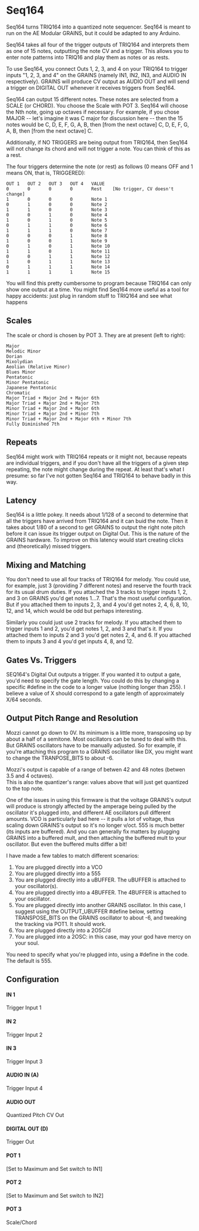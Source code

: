 # Seq164

Seq164 turns TRIQ164 into a quantized note sequencer.  Seq164 is meant to run on the AE Modular GRAINS, 
but it could be adapted to any Arduino.

Seq164 takes all four of the trigger outputs of TRIQ164 and interprets them as one of 15 notes, outputting
the note CV and a trigger.  This allows you to enter note patterns into TRIQ16 and play them as notes or
as rests.

To use Seq164, you connect Outs 1, 2, 3, and 4 on your TRIQ164 to trigger inputs "1, 2, 3, and 4" on the
GRAINS (namely IN1, IN2, IN3, and AUDIO IN respectively).  GRAINS will produce CV output as AUDIO OUT and
will send a trigger on DIGITAL OUT whenever it receives triggers from Seq164.  

Seq164 can output 15 different notes.  These notes are selected from a SCALE (or CHORD).  You choose the 
Scale with POT 3.  Seq164 will choose the Nth note, going up octaves if necessary.  For example, if you
chose MAJOR -- let's imagine it was C major for discussion here -- then the 15 notes would be
C, D, E, F, G, A, B,  then [from the next octave] C, D, E, F, G, A, B, then [from the next octave] C.

Additionally, if NO TRIGGERS are being output from TRIQ164, then Seq164 will not change its chord and will 
not trigger a note.  You can think of this as a rest.

The four triggers determine the note (or rest) as follows (0 means OFF and 1 means ON, that is, TRIGGERED):


    OUT 1	OUT 2	OUT 3	OUT 4	VALUE
    0		0		0		0		Rest	[No trigger, CV doesn't change]
    1		0		0		0		Note 1
    0		1		0		0		Note 2
    1		1		0		0		Note 3
    0		0		1		0		Note 4
    1		0		1		0		Note 5
    0		1		1		0		Note 6
    1		1		1		0		Note 7
    0		0		0		1		Note 8
    1		0		0		1		Note 9
    0		1		0		1		Note 10
    1		1		0		1		Note 11
    0		0		1		1		Note 12
    1		0		1		1		Note 13
    0		1		1		1		Note 14
    1		1		1		1		Note 15

You will find this pretty cumbersome to program because TRIQ164 can only show one output at a time.
You might find Seq164 more useful as a tool for happy accidents: just plug in random stuff to
TRIQ164 and see what happens


## Scales

The scale or chord is chosen by POT 3.  They are at present (left to right):

    Major
    Melodic Minor 
    Dorian
    Mixolydian
    Aeolian (Relative Minor)
    Blues Minor
    Pentatonic
    Minor Pentatonic
    Japanese Pentatonic
    Chromatic
    Major Triad + Major 2nd + Major 6th
    Major Triad + Major 2nd + Major 7th
    Minor Triad + Major 2nd + Major 6th
    Minor Triad + Major 2nd + Minor 7th
    Minor Triad + Major 2nd + Major 6th + Minor 7th
    Fully Diminished 7th


## Repeats

Seq164 might work with TRIQ164 repeats or it might not, because repeats are individual triggers,
and if you don't have all the triggers of a given step repeating, the note might change during
the repeat.  At least that's what I presume: so far I've not gotten Seq164 and TRIQ164 to behave
badly in this way.


## Latency

Seq164 is a little pokey.  It needs about 1/128 of a second to determine that all the triggers
have arrived from TRIQ164 and it can buid the note.  Then it takes about 1/80 of a second to
get GRAINS to output the right note pitch before it can issue its trigger output on Digital Out.
This is the nature of the GRAINS hardware.  To improve on this latency would start creating clicks
and (theoretically) missed triggers. 


## Mixing and Matching

You don't need to use all four tracks of TRIQ164 for melody.  You could use, for example, just 3
(providing 7 different notes) and reserve the fourth track for its usual drum duties.  If you
attached the 3 tracks to trigger inputs 1, 2, and 3 on GRAINS you'd get notes 1...7.  That's the
most useful configuration.  But if you attached them to inputs 2, 3, and 4 you'd get notes 
2, 4, 6, 8, 10, 12, and 14, which would be odd but perhaps interesting.  

Similarly you could just use 2 tracks for melody.  If you attached
them to trigger inputs 1 and 2, you'd get notes 1, 2, and 3 and that's it.  If you attached
them to inputs 2 and 3 you'd get notes 2, 4, and 6.  If you attached them to inputs 3 and 4 you'd
get inputs 4, 8, and 12.



## Gates Vs. Triggers

SEQ164's Digital Out outputs a trigger.  If you wanted it to output a gate, you'd need to specify
the gate length.  You could do this by changing a specific #define in the code to a longer value (nothing
longer than 255).  I believe a value of X should correspond to a gate length of approximately 
X/64 seconds.


## Output Pitch Range and Resolution

Mozzi cannot go down to 0V.  Its minimum is a little more, transposing up by about a half
of a semitone.   Most oscillators can be tuned to deal with this.
But GRAINS oscillators have to be manually adjusted.  So for example, if you're attaching 
this program to a GRAINS oscillator like DX, you might want to change the TRANPOSE_BITS
to about -6.

Mozzi's output is capable of a range of betwen 42 and 48 notes (betwen 3.5 and 4 octaves).  
This is also the quantizer's range: values above that will just get quantized to the 
top note.

One of the issues in using this firmware is that
the voltage GRAINS's output will produce is strongly affected by the amperage being pulled
by the oscillator it's plugged into, and different AE oscillators pull different amounts.
VCO is particularly bad here -- it pulls a lot of voltage, thus scaling down GRAINS's output
so it's no longer v/oct.  555 is much better (its inputs are buffered).  And you can
generally fix matters by plugging GRAINS into a buffered mult, and then attaching
the buffered mult to your oscillator.  But even the buffered mults differ a bit!

I have made a few tables to match different scenarios:

1. You are plugged directly into a VCO
2. You are plugged directly into a 555
3. You are plugged directly into a uBUFFER.  The uBUFFER is attached to your oscillator(s).
4. You are plugged directly into a 4BUFFER.  The 4BUFFER is attached to your oscillator.
5. You are plugged directly into another GRAINS oscillator.  In this case, I suggest
   using the OUTPUT_UBUFFER #define below, setting TRANSPOSE_BITS on the GRAINS oscillator 
   to about -6, and tweaking the tracking via POT1.  It should work.
6. You are plugged directly into a 2OSC/d
7. You are plugged into a 2OSC: in this case, may your god have mercy on your soul.

You need to specify what you're plugged into, using a #define in the code.  The default is 555.



## Configuration

#### IN 1
Trigger Input 1
#### IN 2
Trigger Input 2
#### IN 3
Trigger Input 3
#### AUDIO IN (A)
Trigger Input 4
#### AUDIO OUT
Quantized Pitch CV Out
#### DIGITAL OUT (D) 
Trigger Out
#### POT 1
[Set to Maximum and Set switch to IN1]
#### POT 2
[Set to Maximum and Set switch to IN2]
#### POT 3
Scale/Chord
